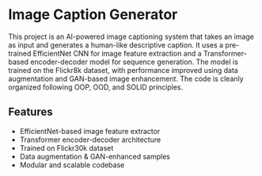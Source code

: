# Image Caption Generator

This project is an AI-powered image captioning system that takes an image as input and generates a human-like descriptive caption. It uses a pre-trained EfficientNet CNN for image feature extraction and a Transformer-based encoder-decoder model for sequence generation. The model is trained on the Flickr8k dataset, with performance improved using data augmentation and GAN-based image enhancement. The code is cleanly organized following OOP, OOD, and SOLID principles.

## Features
- EfficientNet-based image feature extractor
- Transformer encoder-decoder architecture
- Trained on Flickr30k dataset
- Data augmentation & GAN-enhanced samples
- Modular and scalable codebase


